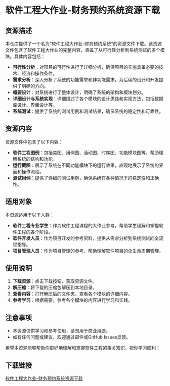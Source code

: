 # 软件工程大作业-财务预约系统资源下载

## 资源描述

本仓库提供了一个名为“软件工程大作业-财务预约系统”的资源文件下载。该资源文件包含了软件工程大作业的完整内容，涵盖了从可行性分析到系统测试的多个模块。具体内容包括：

- **可行性分析**：对项目的可行性进行了详细分析，确保项目的实施具备必要的技术、经济和操作条件。
- **需求分析**：深入分析了系统的功能需求和非功能需求，为后续的设计和开发提供了明确的方向。
- **概要设计**：对系统进行了整体设计，明确了系统的架构和模块划分。
- **详细设计与系统实现**：详细描述了各个模块的设计思路和实现方法，包括数据库设计、界面设计等。
- **系统测试**：提供了系统的测试用例和测试结果，确保系统的稳定性和可靠性。

## 资源内容

资源文件中包含了以下内容：

- **软件工程图例**：包括类图、用例图、活动图、时序图、功能模块图等，帮助理解系统的结构和功能。
- **运行截图**：展示了系统在不同功能模块下的运行效果，直观地展示了系统的界面和操作流程。
- **测试用例**：提供了详细的测试用例，确保系统在各种情况下的稳定性和正确性。

## 适用对象

本资源适用于以下人群：

- **软件工程专业学生**：作为软件工程课程的大作业参考，帮助学生理解和掌握软件工程的各个阶段。
- **软件开发人员**：作为项目开发的参考资料，提供从需求分析到系统测试的全流程指导。
- **项目管理人员**：作为项目管理的参考，帮助理解软件项目的全生命周期管理。

## 使用说明

1. **下载资源**：点击下载按钮，获取资源文件。
2. **解压缩**：将下载的压缩包解压到本地目录。
3. **查看内容**：打开解压后的文件夹，查看各个模块的详细内容。
4. **参考学习**：根据需要，参考各个模块的内容进行学习和实践。

## 注意事项

- 本资源仅供学习和参考使用，请勿用于商业用途。
- 如有任何问题或建议，欢迎通过邮件或GitHub Issues反馈。

希望本资源能够帮助你更好地理解和掌握软件工程的相关知识，祝你学习顺利！

## 下载链接

[软件工程大作业-财务预约系统资源下载](https://pan.quark.cn/s/980b7f9473de)